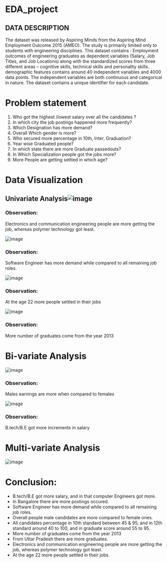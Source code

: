 # EDA_project
## DATA DESCRIPTION
The dataset was released by Aspiring Minds from the Aspiring Mind Employment Outcome 2015 (AMEO). The study is primarily limited only to students with engineering disciplines.
This dataset contains :
Employment outcomes of engineering graduates as dependent variables (Salary, Job Titles, and Job Locations) along with the standardized scores from three different areas – cognitive skills, technical skills and personality skills.
demographic features
contains around 40 independent variables and 4000 data points. The independent variables are both continuous and categorical in nature. The dataset contains a unique identifier for each candidate.
# Problem statement
1. Who got the highest /lowest salary over all the candidates ?
2. In which city the job postings happened more frequently?
3. Which Designation has more demand?
4. Overall Which gender is more?
5. Who secured more percentage in 10th, Inter, Graduation?
6. Year wise Graduated people?
7. In which state there are more Graduate passedouts?
8. In Which Specialization people got the jobs more?
9. More People are getting settled in which age?
# Data Visualization
## Univariate Analysis![image](https://user-images.githubusercontent.com/84897604/140739474-fd3d6ecc-0f6b-4bd5-b49d-4470ec569627.png)
### Observation:
Electronics and communication engineering people are more getting the job, whereas polymer technology got least.

![image](https://user-images.githubusercontent.com/84897604/140739702-2093bd51-4a0f-4ce9-ada0-67534af167e8.png)
### Observation:
Software Engineer has more demand while compared to all remaining job roles.

![image](https://user-images.githubusercontent.com/84897604/140740025-c9cd7d7c-0041-46dd-90f8-cea936889795.png)
### Observation:
At the age 22 more people settled in their jobs

![image](https://user-images.githubusercontent.com/84897604/140740150-7e592fe4-c49f-4623-bfbe-00a41648ff6d.png)
### Observation:
More number of graduates come from the year 2013

# Bi-variate Analysis
![image](https://user-images.githubusercontent.com/84897604/140740248-9b8e177c-20e3-4466-a049-419c6b1816cb.png)
### Observation:
Males earnings are more when compared to females

![image](https://user-images.githubusercontent.com/84897604/140740312-54912403-47ba-4ab0-b796-5d36900c8b07.png)

### Observation:
B.tech/B.E got more increments in salary

# Multi-variate Analysis
![image](https://user-images.githubusercontent.com/84897604/140740407-296889fb-f334-477a-906e-a05b44df1ce1.png)


# Conclusion:
* B.tech/B.E got more salary, and in that computer Engineers got more.
* In Bangalore there are more postings occured.
* Software Engineer has more demand while compared to all remaining job roles.
* Overall people male candidates are more compared to female ones.
* All candidates percentage in 10th standard between 45 & 95, and in 12th standard around 40 to 100, and in graduate score around 55 to 95.
* More number of graduates come from the year 2013
* From Uttar Pradesh there are more graduates.
* Electronics and communication engineering people are more getting the job, whereas polymer technology got least.
* At the age 22 more people settled in their jobs.

